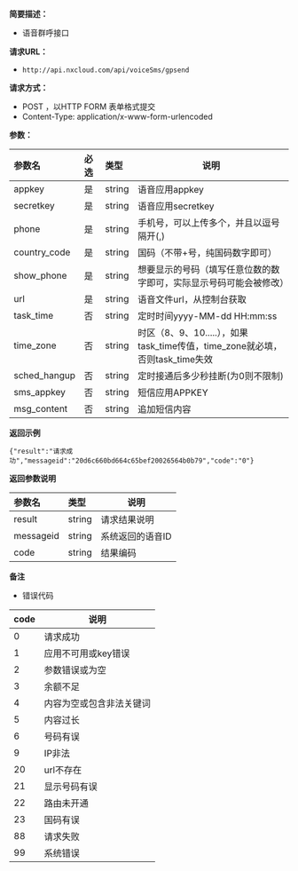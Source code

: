 
    
**简要描述：** 

- 语音群呼接口

**请求URL：** 
- ` http://api.nxcloud.com/api/voiceSms/gpsend `
  
**请求方式：**
- POST ，以HTTP FORM 表单格式提交
- Content-Type: application/x-www-form-urlencoded

**参数：** 

|参数名|必选|类型|说明| 
|:----    |:---|:----- |-----   |
|appkey   |是|string |语音应用appkey  |
|secretkey   |是|string |语音应用secretkey  |
|phone   |是|string |手机号，可以上传多个，并且以逗号隔开(,)  |
|country_code   |是|string |国码（不带+号，纯国码数字即可） |
|show_phone   |是|string |想要显示的号码（填写任意位数的数字即可，实际显示号码可能会被修改）  |
|url   |是|string |语音文件url，从控制台获取 |
|task_time   |否|string |定时时间yyyy-MM-dd HH:mm:ss |
|time_zone   |否|string |时区（8、9、10.....），如果task_time传值，time_zone就必填，否则task_time失效 |
|sched_hangup   |否|string |定时接通后多少秒挂断(为0则不限制) |
|sms_appkey   |否|string |短信应用APPKEY |
|msg_content   |否|string |追加短信内容 |


 **返回示例**

``` 
{"result":"请求成功","messageid":"20d6c660bd664c65bef20026564b0b79","code":"0"}
```

 **返回参数说明** 

|参数名|类型|说明|
|:-----  |:-----|-----|
|result |string   |请求结果说明 |
|messageid |string   |系统返回的语音ID |
|code |string   |结果编码 |

 **备注** 

- 错误代码

|code|说明|
|:----- |-----|
|0 |请求成功  | 
|1 |应用不可用或key错误   |
|2 |参数错误或为空   |
|3 |余额不足   |
|4 |内容为空或包含非法关键词   |
|5 |内容过长   |
|6 |号码有误   |
|9|IP非法   |
|20|url不存在   |
|21|显示号码有误   |
|22|路由未开通   |
|23|国码有误   |
|88 |请求失败  |
|99 |系统错误   |
